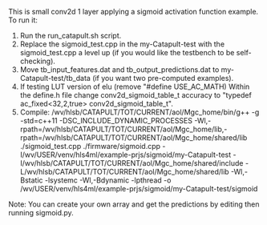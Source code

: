 This is small conv2d 1 layer applying a sigmoid activation function example. To run it:
1. Run the run_catapult.sh script.
2. Replace the sigmoid_test.cpp in the my-Catapult-test with the sigmoid_test.cpp a level up (if you would like the testbench to be self-checking).
3. Move tb_input_features.dat and tb_output_predictions.dat to my-Catapult-test/tb_data (if you want two pre-computed examples).
4. If testing LUT version of elu (remove "#define USE_AC_MATH) Within the define.h file change conv2d_sigmoid_table_t accuracy to "typedef ac_fixed<32,2,true> conv2d_sigmoid_table_t".
5. Compile:
/wv/hlsb/CATAPULT/TOT/CURRENT/aol/Mgc_home/bin/g++ -g -std=c++11 -DSC_INCLUDE_DYNAMIC_PROCESSES -Wl,-rpath=/wv/hlsb/CATAPULT/TOT/CURRENT/aol/Mgc_home/lib,-rpath=/wv/hlsb/CATAPULT/TOT/CURRENT/aol/Mgc_home/shared/lib ./sigmoid_test.cpp ./firmware/sigmoid.cpp -I/wv/USER/venv/hls4ml/example-prjs/sigmoid/my-Catapult-test -I/wv/hlsb/CATAPULT/TOT/CURRENT/aol/Mgc_home/shared/include -L/wv/hlsb/CATAPULT/TOT/CURRENT/aol/Mgc_home/shared/lib -Wl,-Bstatic -lsystemc -Wl,-Bdynamic -lpthread -o /wv/USER/venv/hls4ml/example-prjs/sigmoid/my-Catapult-test/sigmoid

Note: You can create your own array and get the predictions by editing then running sigmoid.py. 
